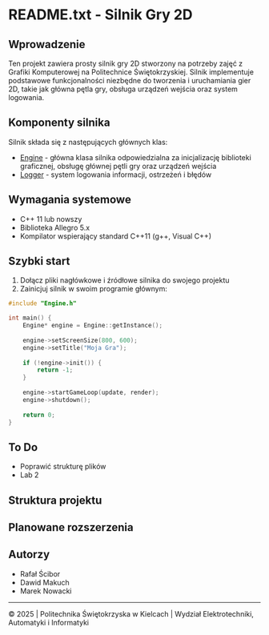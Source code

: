 ﻿# README.txt - Silnik Gry 2D

## Wprowadzenie

Ten projekt zawiera prosty silnik gry 2D stworzony na potrzeby zajęć z Grafiki Komputerowej na Politechnice Świętokrzyskiej. Silnik implementuje podstawowe funkcjonalności niezbędne do tworzenia i uruchamiania gier 2D, takie jak główna pętla gry, obsługa urządzeń wejścia oraz system logowania.

## Komponenty silnika

Silnik składa się z następujących głównych klas:

- [Engine](PGK%202D%20Engine/Engine.md) - główna klasa silnika odpowiedzialna za inicjalizację biblioteki graficznej, obsługę głównej pętli gry oraz urządzeń wejścia
- [Logger](PGK%202D%20Engine/Logger.md) - system logowania informacji, ostrzeżeń i błędów

## Wymagania systemowe

- C++ 11 lub nowszy
- Biblioteka Allegro 5.x
- Kompilator wspierający standard C++11 (g++, Visual C++)

## Szybki start

1. Dołącz pliki nagłówkowe i źródłowe silnika do swojego projektu
2. Zainicjuj silnik w swoim programie głównym:

```cpp
#include "Engine.h"

int main() {
    Engine* engine = Engine::getInstance();
    
    engine->setScreenSize(800, 600);
    engine->setTitle("Moja Gra");
    
    if (!engine->init()) {
        return -1;
    }
    
    engine->startGameLoop(update, render);
    engine->shutdown();
    
    return 0;
}
```
## To Do

- Poprawić strukturę plików
- Lab 2

## Struktura projektu



## Planowane rozszerzenia



## Autorzy

- Rafał Ścibor
- Dawid Makuch
- Marek Nowacki

---

© 2025 | Politechnika Świętokrzyska w Kielcach | Wydział Elektrotechniki, Automatyki i Informatyki 
